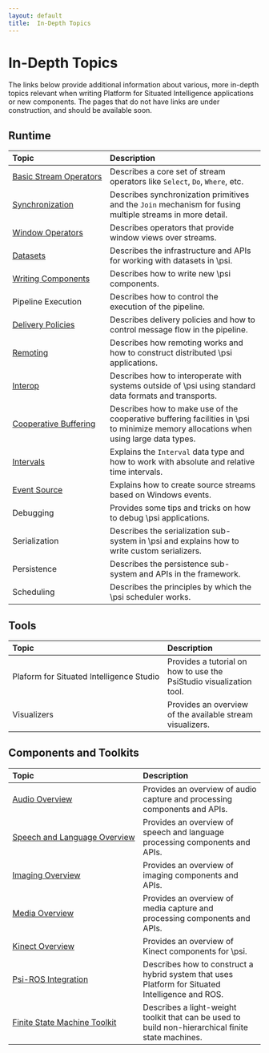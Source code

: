 ```yaml
---
layout: default
title:  In-Depth Topics
---
```


# In-Depth Topics

The links below provide additional information about various, more in-depth topics relevant when writing Platform for Situated Intelligence applications or new components. The pages that do not have links are under construction, and should be available soon.

## Runtime

| Topic | Description |
| :----------- | :---------- |
| [Basic&nbsp;Stream&nbsp;Operators](/psi/topics/InDepth.BasicStreamOperators) | Describes a core set of stream operators like `Select`, `Do`, `Where`, etc. |
| [Synchronization](/psi/topics/InDepth.Synchronization) | Describes synchronization primitives and the `Join` mechanism for fusing multiple streams in more detail. |
| [Window&nbsp;Operators](/psi/topics/InDepth.Window) | Describes operators that provide window views over streams. |
| [Datasets](/psi/topics/InDepth.Datasets) | Describes the infrastructure and APIs for working with datasets in \\psi. |
| [Writing&nbsp;Components](/psi/topics/InDepth.WritingComponents) | Describes how to write new \\psi components. |
| Pipeline&nbsp;Execution | Describes how to control the execution of the pipeline. |
| [Delivery&nbsp;Policies](/psi/topics/InDepth.DeliveryPolicies) | Describes delivery policies and how to control message flow in the pipeline. |
| [Remoting](/psi/topics/InDepth.Remoting) | Describes how remoting works and how to construct distributed \\psi applications. |
| [Interop](/psi/topics/InDepth.Interop) | Describes how to interoperate with systems outside of \\psi using standard data formats and transports. |
| [Cooperative&nbsp;Buffering](/psi/topics/InDepth.Shared) | Describes how to make use of the cooperative buffering facilities in \\psi to minimize memory allocations when using large data types. |
| [Intervals](/psi/topics/InDepth.Intervals) | Explains the `Interval` data type and how to work with absolute and relative time intervals. |
| [Event&nbsp;Source](/psi/topics/InDepth.EventSource) | Explains how to create source streams based on Windows events. |
| Debugging | Provides some tips and tricks on how to debug \\psi applications. |
| Serialization | Describes the serialization sub-system in \\psi and explains how to write custom serializers. |
| Persistence | Describes the persistence sub-system and APIs in the framework. |
| Scheduling | Describes the principles by which the \\psi scheduler works. |

## Tools

| Topic | Description |
| :----------- | :---------- |
| Plaform&nbsp;for&nbsp;Situated&nbsp;Intelligence&nbsp;Studio | Provides a tutorial on how to use the PsiStudio visualization tool. |
| Visualizers | Provides an overview of the available stream visualizers. |

## Components and Toolkits

| Topic | Description |
| :----------- | :---------- |
| [Audio&nbsp;Overview](/psi/topics/Overview.Audio) | Provides an overview of audio capture and processing components and APIs. |
| [Speech&nbsp;and&nbsp;Language&nbsp;Overview](/psi/topics/Overview.SpeechAndLanguage) | Provides an overview of speech and language processing components and APIs. |
| [Imaging&nbsp;Overview](/psi/topics/Overview.Imaging) | Provides an overview of imaging components and APIs. |
| [Media&nbsp;Overview](/psi/topics/Overview.Media) | Provides an overview of media capture and processing components and APIs. |
| [Kinect&nbsp;Overview](/psi/topics/Overview.Kinect) | Provides an overview of Kinect components for \\psi. |
| [Psi-ROS&nbsp;Integration](/psi/topics/InDepth.PsiROSIntegration) | Describes how to construct a hybrid system that uses Platform for Situated Intelligence and ROS. |
| [Finite&nbsp;State&nbsp;Machine&nbsp;Toolkit](/psi/topics/InDepth.FiniteStateMachineToolkit) | Describes a light-weight toolkit that can be used to build non-hierarchical finite state machines. |

